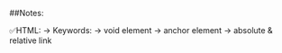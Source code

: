 ##Notes:

✅HTML:
-> Keywords:
            -> void element
            -> anchor element
            -> absolute & relative link
